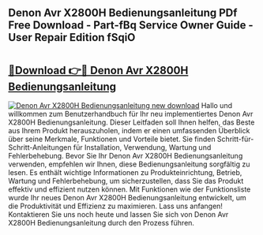 ## Denon Avr X2800H Bedienungsanleitung PDf Free Download - Part-fBq Service Owner Guide - User Repair Edition fSqiO

# <h2><a href="http://df09qp.blite.top/?on=Denon+Avr+X2800H+Bedienungsanleitung">🔗Download 👉🔴 Denon Avr X2800H Bedienungsanleitung</a></h2>

[![Denon Avr X2800H Bedienungsanleitung new download](https://i.imgur.com/lujVjoI.png)](http://df09qp.blite.top/?on=Denon+Avr+X2800H+Bedienungsanleitung)
Hallo und willkommen zum Benutzerhandbuch für Ihr neu implementiertes Denon Avr X2800H Bedienungsanleitung. Dieser Leitfaden soll Ihnen helfen, das Beste aus Ihrem Produkt herauszuholen, indem er einen umfassenden Überblick über seine Merkmale, Funktionen und Vorteile bietet. Sie finden Schritt-für-Schritt-Anleitungen für Installation, Verwendung, Wartung und Fehlerbehebung. Bevor Sie Ihr Denon Avr X2800H Bedienungsanleitung verwenden, empfehlen wir Ihnen, diese Bedienungsanleitung sorgfältig zu lesen. Es enthält wichtige Informationen zu Produkteinrichtung, Betrieb, Wartung und Fehlerbehebung, um sicherzustellen, dass Sie das Produkt effektiv und effizient nutzen können. Mit Funktionen wie der Funktionsliste wurde Ihr neues Denon Avr X2800H Bedienungsanleitung entwickelt, um die Produktivität und Effizienz zu maximieren. Lass uns anfangen! Kontaktieren Sie uns noch heute und lassen Sie sich von Denon Avr X2800H Bedienungsanleitung durch den Prozess führen.
